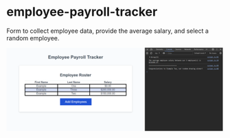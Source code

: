 # employee-payroll-tracker

Form to collect employee data, provide the average salary, and select a random employee.

![This Image includes a button to collect employee data, which then calculates the average employee salary and selects a random employee.](./Assets/Website-Capture.PNG)

